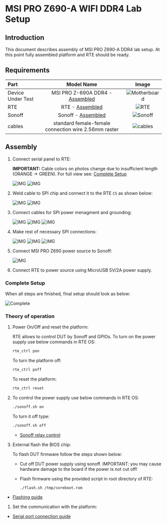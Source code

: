 # MSI PRO Z690-A WIFI DDR4 Lab Setup

## Introduction

This document describes assembly of MSI PRO Z690-A DDR4 lab setup. At this
point fully assembled platform and RTE should be ready.

## Requirements

| Part              | Model Name                                                 | Image                                    |
|:------------------|:----------------------------------------------------------:|:----------------------------------------:|
| Device Under Test | MSI PRO Z-690A DDR4 - [Assembled](msi_z690.md)             |![Motherboard](images/motherboard.jpg)    |
| RTE               | RTE - [Assembled](../rte/introduction.md#rte-introduction) |![RTE](images/rte_built.jpg)              |
| Sonoff            | Sonoff - [Assembled](../sonoff/sonoff-setup.md)            |![Sonoff](images/sonoff_disconnected.jpg) |
| cables            | standard female-female connection wire 2.56mm raster       |![cables](images/female_female_cables.jpg)|

## Assembly

1. Connect serial panel to RTE:

    **IMPORTANT:** Cable colors on photos change due to insufficient length
    (ORANGE -> GREEN). For full view see: [Complete Setup](#complete-setup)

    ![IMG](../images/msi_z690_lab_serial_panel.jpg)
    ![IMG](../images/msi_z690_lab_serial_RTE.jpg)

1. Weld cable to SPI chip and connect it to the RTE `CS` as shown below:

    ![IMG](../images/msi_z690_lab_chip_weld.jpg)
    ![IMG](../images/msi_z690_lab_SPI_RTE.jpg)

1. Connect cables for SPI power menagment and grounding:

    ![IMG](../images/msi_z690_lab_chip_power_RTE.jpg)
    ![IMG](../images/msi_z690_lab_chip_ground_RTE.jpg)
    ![IMG](../images/msi_z690_lab_chip_power_connections.jpg)

1. Make rest of necessary SPI connections:

    ![IMG](../images/msi_z690_spi.jpeg)
    ![IMG](../images/msi_z690_lab_SPI_RTE.jpg)
    ![IMG](../images/msi_z690_lab_SPI_RTE_2.jpg)

1. Connect MSI PRO Z690 power source to Sonoff:

    ![IMG](../images/sonoff_connected.jpg)

1. Connect RTE to power source using MicroUSB 5V/2A power supply.

### Complete Setup

When all steps are finished, final setup should look as below:

![Complete](../images/msi_z690_lab_complete.jpg)

### Theory of operation

1. Power On/Off and reset the platform:

    RTE allows to control DUT by Sonoff and GPIOs. To turn on the power supply
    use below commands in RTE OS:

    ```bash
    rte_ctrl pon
    ```

    To turn the platform off:

    ```bash
    rte_ctrl poff
    ```

    To reset the platform:

    ```bash
    rte_ctrl reset
    ```

1. To control the power supply use below commands in RTE OS:

    ```bash
    ./sonoff.sh on
    ```

    To turn it off type:

    ```bash
    ./sonoff.sh off
    ```

    + [Sonoff relay control](../../sonoff/sonoff-setup.md#controlling-the-relay-switch)

1. External flash the BIOS chip:

    To flash DUT firmware follow the steps shown below:

    + Cut off DUT power supply using sonoff. IMPORTANT: you may cause hardware
       damage to the board if the power is not cut off!
    + Flash firmware using the provided script in root directory of RTE:

        ```bash
        ./flash.sh /tmp/coreboot.rom
        ```

- [Flashing guide](../../rte/v1.1.0/getting-started.md#flashing-guide)

1. Set the communication with the platform:

- [Serial port connection guide](../../rte/v1.1.0/getting-started.md#serial-port-connection-guide)

[comment]: <> (TODO: Verify links after merge)
